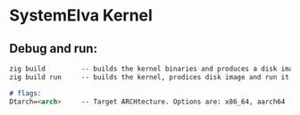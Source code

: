 # SystemElva Kernel

## Debug and run:

```md
zig build         -- builds the kernel binaries and produces a disk image
zig build run     -- builds the kernel, prodices disk image and run it on qemu

# flags:
Dtarch=<arch>     -- Target ARCHtecture. Options are: x86_64, aarch64 (default is host)
```
